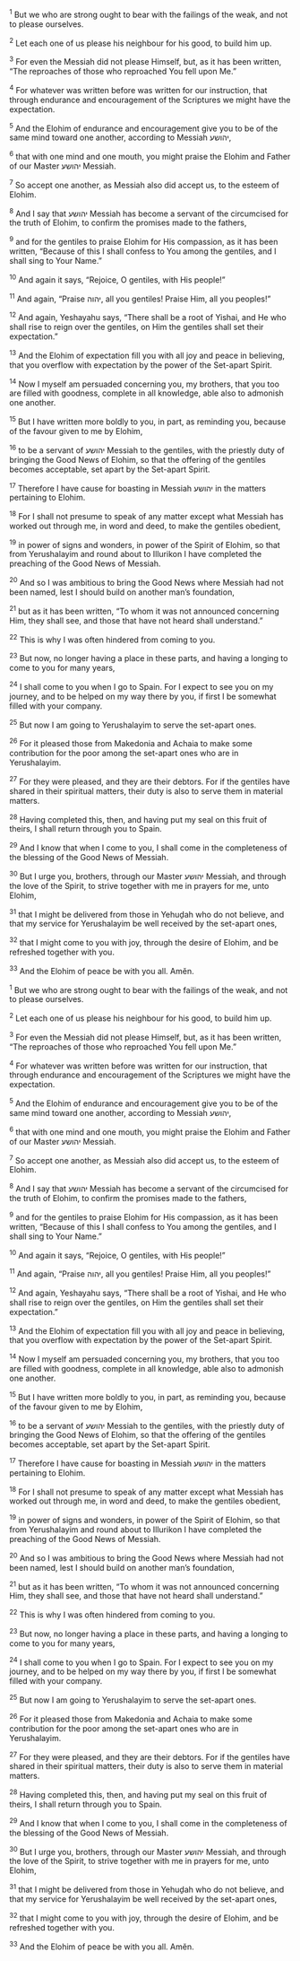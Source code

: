 <sup>1</sup> But we who are strong ought to bear with the failings of the weak, and not to please ourselves.

<sup>2</sup> Let each one of us please his neighbour for his good, to build him up.

<sup>3</sup> For even the Messiah did not please Himself, but, as it has been written, “The reproaches of those who reproached You fell upon Me.”

<sup>4</sup> For whatever was written before was written for our instruction, that through endurance and encouragement of the Scriptures we might have the expectation.

<sup>5</sup> And the Elohim of endurance and encouragement give you to be of the same mind toward one another, according to Messiah יהושע,

<sup>6</sup> that with one mind and one mouth, you might praise the Elohim and Father of our Master יהושע Messiah.

<sup>7</sup> So accept one another, as Messiah also did accept us, to the esteem of Elohim.

<sup>8</sup> And I say that יהושע Messiah has become a servant of the circumcised for the truth of Elohim, to confirm the promises made to the fathers,

<sup>9</sup> and for the gentiles to praise Elohim for His compassion, as it has been written, “Because of this I shall confess to You among the gentiles, and I shall sing to Your Name.”

<sup>10</sup> And again it says, “Rejoice, O gentiles, with His people!”

<sup>11</sup> And again, “Praise יהוה, all you gentiles! Praise Him, all you peoples!”

<sup>12</sup> And again, Yeshayahu says, “There shall be a root of Yishai, and He who shall rise to reign over the gentiles, on Him the gentiles shall set their expectation.”

<sup>13</sup> And the Elohim of expectation fill you with all joy and peace in believing, that you overflow with expectation by the power of the Set-apart Spirit.

<sup>14</sup> Now I myself am persuaded concerning you, my brothers, that you too are filled with goodness, complete in all knowledge, able also to admonish one another.

<sup>15</sup> But I have written more boldly to you, in part, as reminding you, because of the favour given to me by Elohim,

<sup>16</sup> to be a servant of יהושע Messiah to the gentiles, with the priestly duty of bringing the Good News of Elohim, so that the offering of the gentiles becomes acceptable, set apart by the Set-apart Spirit.

<sup>17</sup> Therefore I have cause for boasting in Messiah יהושע in the matters pertaining to Elohim.

<sup>18</sup> For I shall not presume to speak of any matter except what Messiah has worked out through me, in word and deed, to make the gentiles obedient,

<sup>19</sup> in power of signs and wonders, in power of the Spirit of Elohim, so that from Yerushalayim and round about to Illurikon I have completed the preaching of the Good News of Messiah.

<sup>20</sup> And so I was ambitious to bring the Good News where Messiah had not been named, lest I should build on another man’s foundation,

<sup>21</sup> but as it has been written, “To whom it was not announced concerning Him, they shall see, and those that have not heard shall understand.”

<sup>22</sup> This is why I was often hindered from coming to you.

<sup>23</sup> But now, no longer having a place in these parts, and having a longing to come to you for many years,

<sup>24</sup> I shall come to you when I go to Spain. For I expect to see you on my journey, and to be helped on my way there by you, if first I be somewhat filled with your company.

<sup>25</sup> But now I am going to Yerushalayim to serve the set-apart ones.

<sup>26</sup> For it pleased those from Makedonia and Achaia to make some contribution for the poor among the set-apart ones who are in Yerushalayim.

<sup>27</sup> For they were pleased, and they are their debtors. For if the gentiles have shared in their spiritual matters, their duty is also to serve them in material matters.

<sup>28</sup> Having completed this, then, and having put my seal on this fruit of theirs, I shall return through you to Spain.

<sup>29</sup> And I know that when I come to you, I shall come in the completeness of the blessing of the Good News of Messiah.

<sup>30</sup> But I urge you, brothers, through our Master יהושע Messiah, and through the love of the Spirit, to strive together with me in prayers for me, unto Elohim,

<sup>31</sup> that I might be delivered from those in Yehuḏah who do not believe, and that my service for Yerushalayim be well received by the set-apart ones,

<sup>32</sup> that I might come to you with joy, through the desire of Elohim, and be refreshed together with you.

<sup>33</sup> And the Elohim of peace be with you all. Amĕn.

<sup>1</sup> But we who are strong ought to bear with the failings of the weak, and not to please ourselves.

<sup>2</sup> Let each one of us please his neighbour for his good, to build him up.

<sup>3</sup> For even the Messiah did not please Himself, but, as it has been written, “The reproaches of those who reproached You fell upon Me.”

<sup>4</sup> For whatever was written before was written for our instruction, that through endurance and encouragement of the Scriptures we might have the expectation.

<sup>5</sup> And the Elohim of endurance and encouragement give you to be of the same mind toward one another, according to Messiah יהושע,

<sup>6</sup> that with one mind and one mouth, you might praise the Elohim and Father of our Master יהושע Messiah.

<sup>7</sup> So accept one another, as Messiah also did accept us, to the esteem of Elohim.

<sup>8</sup> And I say that יהושע Messiah has become a servant of the circumcised for the truth of Elohim, to confirm the promises made to the fathers,

<sup>9</sup> and for the gentiles to praise Elohim for His compassion, as it has been written, “Because of this I shall confess to You among the gentiles, and I shall sing to Your Name.”

<sup>10</sup> And again it says, “Rejoice, O gentiles, with His people!”

<sup>11</sup> And again, “Praise יהוה, all you gentiles! Praise Him, all you peoples!”

<sup>12</sup> And again, Yeshayahu says, “There shall be a root of Yishai, and He who shall rise to reign over the gentiles, on Him the gentiles shall set their expectation.”

<sup>13</sup> And the Elohim of expectation fill you with all joy and peace in believing, that you overflow with expectation by the power of the Set-apart Spirit.

<sup>14</sup> Now I myself am persuaded concerning you, my brothers, that you too are filled with goodness, complete in all knowledge, able also to admonish one another.

<sup>15</sup> But I have written more boldly to you, in part, as reminding you, because of the favour given to me by Elohim,

<sup>16</sup> to be a servant of יהושע Messiah to the gentiles, with the priestly duty of bringing the Good News of Elohim, so that the offering of the gentiles becomes acceptable, set apart by the Set-apart Spirit.

<sup>17</sup> Therefore I have cause for boasting in Messiah יהושע in the matters pertaining to Elohim.

<sup>18</sup> For I shall not presume to speak of any matter except what Messiah has worked out through me, in word and deed, to make the gentiles obedient,

<sup>19</sup> in power of signs and wonders, in power of the Spirit of Elohim, so that from Yerushalayim and round about to Illurikon I have completed the preaching of the Good News of Messiah.

<sup>20</sup> And so I was ambitious to bring the Good News where Messiah had not been named, lest I should build on another man’s foundation,

<sup>21</sup> but as it has been written, “To whom it was not announced concerning Him, they shall see, and those that have not heard shall understand.”

<sup>22</sup> This is why I was often hindered from coming to you.

<sup>23</sup> But now, no longer having a place in these parts, and having a longing to come to you for many years,

<sup>24</sup> I shall come to you when I go to Spain. For I expect to see you on my journey, and to be helped on my way there by you, if first I be somewhat filled with your company.

<sup>25</sup> But now I am going to Yerushalayim to serve the set-apart ones.

<sup>26</sup> For it pleased those from Makedonia and Achaia to make some contribution for the poor among the set-apart ones who are in Yerushalayim.

<sup>27</sup> For they were pleased, and they are their debtors. For if the gentiles have shared in their spiritual matters, their duty is also to serve them in material matters.

<sup>28</sup> Having completed this, then, and having put my seal on this fruit of theirs, I shall return through you to Spain.

<sup>29</sup> And I know that when I come to you, I shall come in the completeness of the blessing of the Good News of Messiah.

<sup>30</sup> But I urge you, brothers, through our Master יהושע Messiah, and through the love of the Spirit, to strive together with me in prayers for me, unto Elohim,

<sup>31</sup> that I might be delivered from those in Yehuḏah who do not believe, and that my service for Yerushalayim be well received by the set-apart ones,

<sup>32</sup> that I might come to you with joy, through the desire of Elohim, and be refreshed together with you.

<sup>33</sup> And the Elohim of peace be with you all. Amĕn.


